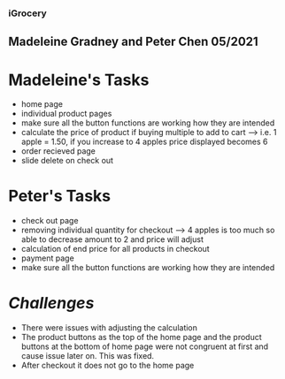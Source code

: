 ### iGrocery
## Madeleine Gradney and Peter Chen 05/2021
# **Madeleine's Tasks**
- home page
- individual product pages
- make sure all the button functions are working how they are intended
- calculate the price of product if buying multiple to add to cart --> i.e. 1 apple = 1.50, if you increase to 4 apples price displayed becomes 6
- order recieved page 
- slide delete on check out
# **Peter's Tasks**
- check out page
- removing individual quantity for checkout --> 4 apples is too much so able to decrease amount to 2 and price will adjust
- calculation of end price for all products in checkout
- payment page
- make sure all the button functions are working how they are intended
# *Challenges*
- There were issues with adjusting the calculation
- The product buttons as the top of the home page and the product buttons at the bottom of home page were not congruent at first and cause issue later on. This was fixed.
- After checkout it does not go to the home page


